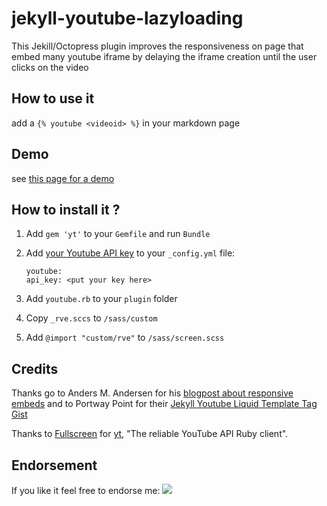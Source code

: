 jekyll-youtube-lazyloading
==========================

This Jekill/Octopress plugin improves the responsiveness on page that embed many youtube iframe by delaying the iframe creation until the user clicks on the video

## How to use it 

add a ```{% youtube <videoid> %}``` in your markdown page

## Demo 
  
see [this page for a demo](http://erossignon.github.com/blog/2012/11/22/10-awsome-applications-with-raspberry-pi/)


## How to install it ?

1. Add ```gem 'yt'``` to your ```Gemfile``` and run ```Bundle```
2. Add [your Youtube API key](https://github.com/Fullscreen/yt#apps-that-do-not-require-user-interactions) to your ```_config.yml``` file:

    ```
    youtube:
    api_key: <put your key here>
    ```
3. Add ```youtube.rb``` to your ```plugin``` folder
4. Copy ```_rve.sccs``` to ```/sass/custom```
5. Add ```@import "custom/rve"``` to  ```/sass/screen.scss```

## Credits

Thanks go to Anders M. Andersen for his [blogpost about responsive embeds](http://amobil.se/2011/11/responsive-embeds/) and to Portway Point for their [Jekyll Youtube Liquid Template Tag Gist](http://www.portwaypoint.co.uk/jekyll-youtube-liquid-template-tag-gist/)

Thanks to [Fullscreen](http://www.fullscreen.com/) for [yt](https://github.com/Fullscreen/yt), "The reliable YouTube API Ruby client".

## Endorsement

If you like it feel free to endorse me: [![](http://api.coderwall.com/erossignon/endorsecount.png)](http://coderwall.com/erossignon)
